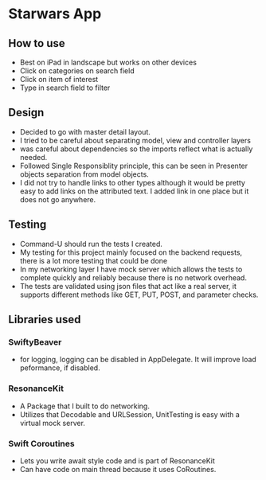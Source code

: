 
# Starwars App

## How to use
- Best on iPad in landscape but works on other devices
- Click on categories on search field
- Click on item of interest
- Type in search field to filter

## Design
- Decided to go with master detail layout.
- I tried to be careful about separating model, view and controller layers
- was careful about dependencies so the imports reflect what is actually needed. 
- Followed Single Responsiblity principle, this can be seen in Presenter objects separation from model objects.
- I did not try to handle links to other types although it would be pretty easy to add links on the attributed text. I added link in one place but it does not go anywhere.

## Testing
- Command-U should run the tests I created. 
- My testing for this project mainly focused on the backend requests, there is a lot more testing that could be done
- In my networking layer I have mock server which allows the tests to complete quickly and reliably because there is no network overhead.
- The tests are validated using json files that act like a real server, it supports different methods like GET, PUT, POST, and parameter checks. 

## Libraries used
### SwiftyBeaver 
- for logging, logging can be disabled in AppDelegate. It will improve load peformance, if disabled. 

### ResonanceKit
- A Package that I built to do networking. 
- Utilizes that Decodable and URLSession, UnitTesting is easy with a virtual mock server.

### Swift Coroutines
- Lets you write await style code and is part of ResonanceKit
- Can have code on main thread because it uses CoRoutines. 
